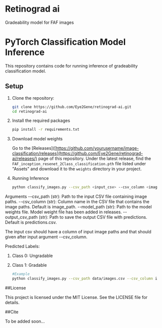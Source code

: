 # Retinograd ai
Gradeability model for FAF images

# PyTorch Classification Model Inference

This repository contains code for running inference of gradeability classification model.

## Setup

1. Clone the repository:
   ```sh
   git clone https://github.com/Eye2Gene/retinograd-ai.git
   cd retinograd-ai

2. Install the required packages
    ```sh
    pip install -r requirements.txt

3. Download model weights

    Go to the [Releases]([https://github.com/yourusername/image-classification/releases](https://github.com/Eye2Gene/retinograd-ai/releases/) page of this repository. Under the latest release, find the `FAF_inception_resenet_2Class_classification.pth` file listed under "Assets" and download it to the `weights` directory in your project.

4. Running Inference
    ```sh
    python classify_images.py --csv_path <input_csv> --csv_column <image_path_column> --model_path <model_weights> --output_csv_path <output_csv>

Arguments
--csv_path (str): Path to the input CSV file containing image paths.
--csv_column (str): Column name in the CSV file that contains the image paths. Default is image_path.
--model_path (str): Path to the model weights file. Model weight file has been added in releases.
--output_csv_path (str): Path to save the output CSV file with predictions. Default is predictions.csv.

The input csv should have a column of input image paths and that should given after input argument --csv_column.

Predicted Labels:
1. Class 0: Ungradable
2. Class 1: Gradable


   ```sh
   #Example
   python classify_images.py --csv_path data/images.csv --csv_column image_path --model_path weights/model.pth --output_csv_path data/predictions.csv

##License

This project is licensed under the MIT License. See the LICENSE file for details.

##Cite

To be added soon...
